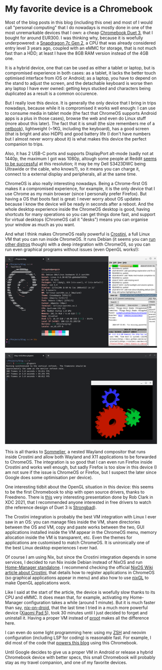 # My favorite device is a Chromebook

Most of the blog posts in this blog (including this one) and most of I would
call "personal computing" that I do nowadays is mostly done in one of the most
unremarkable devices that I own: a cheap [Chromebook Duet
3](https://www.lenovo.com/us/en/p/laptops/lenovo/lenovo-edu-chromebooks/ideapad-duet-3-chromebook-11-inch,-qlc/len101i0034),
that I bought for around EUR300. I was thinking why, because it is woefully
underpowered: a [Snapdragon 7c Gen
2](https://www.anandtech.com/show/16696/qualcomm-announces-snapdragon-7c-gen-2-entrylevel-pc-and-chromebook-refresh),
a CPU that was already considered entry level 3 years ago, coupled with an eMMC
for storage, that is not much fast than a HDD; at least I have the 8GB RAM
version instead of the 4GB one.

It is a hybrid device, one that can be used as either a tablet or laptop, but
is compromised experience in both cases: as a tablet, it lacks the better touch
optimised interface from iOS or Android; as a laptop, you have to depend on the
stand to adjust the screen, and the detachable keyboard is worse then any
laptop I have ever owned: getting keys stucked and characters being duplicated
 as a result is a common occurence.

But I really love this device. It is generally the only device that I bring in
trips nowadays, because while it is compromised it works well enough: I can use
to consume media in tablet mode (the fact that ChromeOS supports Android apps
is a plus in those cases), browse the web and even do Linux stuff (more about
this later). The fact that it is small (the size remembers me of a
[netbook](https://en.wikipedia.org/wiki/Netbook)), lightweight (~1KG, including
the keyboard), has a good screen (that is bright and also HiDPI) and good
battery life (I don't have numbers but I almost never worry about it) is what
makes this device the perfect companion to trips.

Also, it has 2 USB-C ports and supports DisplayPort alt-mode (sadly not at
1440p, the maximum I got was 1080p, altough some people at Reddit [seems to be
successful](https://www.reddit.com/r/chromeos/comments/zh27tg/comment/izku724/?utm_source=share&utm_medium=web3x&utm_name=web3xcss&utm_term=1&utm_content=share_button)
at this resolution; it may be my Dell S3423DWC being Ultrawide or the cable,
who knows?), so it means you can charge it, connect to a external display and
peripherals, all at the same time.

ChromeOS is also really interesting nowadays. Being a Chrome-first OS makes it
a compromised experience, for example, it is the only device that I use Chrome
as my main browser (since I personally prefer Firefox). But having a OS that
boots fast is great: I never worry about OS updates because I know the device
will be ready in seconds after a reboot. And the whole desktop experience
inside the ChromeOS desktop is good, having shortcuts for many operations so
you can get things done fast, and support for virtual desktops (ChromeOS call
it "desks") means you can organise your window as much as you want.

And what I think makes ChromeOS really powerful is
[Crostini](https://chromeos.dev/en/linux), a full Linux VM that you can run
inside ChromeOS. It runs Debian (it seems you can [run other
distros](https://www.reddit.com/r/Crostini/wiki/howto/run-other-distros/)
though) with a deep integration with ChromeOS, so you can run even graphical
programs without issues (even OpenGL works!):

![Fastfetch inside Crostini with gitk running side-by-side.](/2024-08-05/Screenshot_2024-08-05_21.22.29.png)

![Running glxgears inside Crostini.](/2024-08-05/Screenshot_2024-08-05_21.39.58.png)

This is all thanks to
[Sommelier](https://chromium.googlesource.com/chromiumos/platform2/+/HEAD/vm_tools/sommelier/README.md),
a nested Wayland compositor that runs inside Crostini and allow both Wayland
and X11 applications to be forwarded to ChromeOS. The integration is so good
that I can even run Firefox inside Crostini and works well enough, but sadly
Firefox is too slow in this device (I am not sure if the issue is ChromeOS or
Firefox, but I suspect the later since Google does some optimisation per
device).

One interesting tidbit about the OpenGL situation in this device: this seems to
be the first Chromebook to ship with open source drivers, thanks to Freedreno.
There is [this](https://www.youtube.com/watch?v=8mnjSmN03VM) very interesting
presentation done by Rob Clark in XDC 2021, that I recommended anyone
interested in free drivers to watch (the reference design of Duet 3 is
[Strongbad](https://chromeunboxed.com/chromebook-tablet-snapdragon-7c-homestar-coachz-strongbad)).

The Crostini integration is probably the best VM integration with Linux I ever
saw in an OS: you can manage files inside the VM, share directories between the
OS and VM, copy and paste works between the two, GUI applications installed
inside the VM appear in the ChromeOS menu, memory allocation inside the VM is
transparent, etc. Even the themes for applications are customised to match
ChromeOS. It is unironically one of the best Linux desktop experiences I ever
had.

Of course I am using Nix, but since the Crostini integration depends in some
services, I decided to run Nix inside Debian instead of NixOS and run
[Home-Manager
standalone](https://nix-community.github.io/home-manager/index.xhtml#sec-install-standalone).
I recommend checking the official [NixOS Wiki article about
Crostini](https://wiki.nixos.org/wiki/Installing_Nix_on_Crostinihttps://wiki.nixos.org/wiki/Installing_Nix_on_Crostini),
that details how to register applications in ChromeOS (so graphical
applications appear in menu) and also how to use
[nixGL](https://github.com/nix-community/nixGL) to make OpenGL applications
work.

Like I said at the start of the article, the device is woefully slow thanks to
its CPU and eMMC. It does mean that, for example, activating my Home-Manager
configuration takes a while (around 1 minute). But it is much faster than say,
[nix-on-droid](https://github.com/nix-community/nix-on-droid-app), that the
last time I tried in a much more powerful device ([Xiaomi Pad
5](https://www.gsmarena.com/xiaomi_pad_5-11042.php)), took 30 minutes until I
just decided to forget and uninstall it. Having a proper VM instead of
[proot](https://wiki.termux.com/wiki/PRoot) makes all the difference here.

I can even do some light programming here: using my
[ZSH](/2024-08-01/01-troubleshooting-zsh-lag-and-solutions-with-nix.md) and
neovim configuration (including LSP for coding) is reasonable fast. For
example, I did most of the code that [powers this
blog](/2024-07-29/01-quick-bits-why-you-should-automate-everything.md) using
this Chromebook.

Until Google decides to give us a proper VM in Android or release a hybrid
Chromebook device with better specs, this small Chromebook will probably stay
as my travel companion, and one of my favorite devices.
